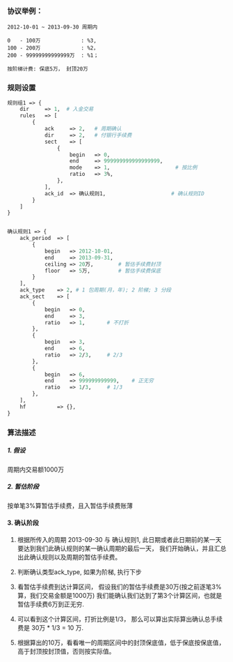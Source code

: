 ### 协议举例：
```
2012-10-01 ~ 2013-09-30 周期内

0   - 100万             : %3, 
100 - 200万             : %2， 
200 - 99999999999999万  : %1； 

按阶梯计费: 保底5万， 封顶20万
```

### 规则设置

```perl
规则组1 => {
    dir     => 1,  # 入金交易
    rules   => [
        {
            ack     => 2,   # 周期确认
            dir     => 2,   # 付银行手续费
            sect    => [
                {
                    begin   => 0,
                    end     => 999999999999999999,
                    mode    => 1,                     # 按比例
                    ratio   => 3%,                    
                },
            ],
            ack_id  => 确认规则1,                     # 确认规则ID
        }
    ]
}


确认规则1 => {
    ack_period  => [
        {
            begin   => 2012-10-01,
            end     => 2013-09-31,
            ceiling => 20万,        # 暂估手续费封顶
            floor   => 5万,         # 暂估手续费保底
        }
    ],
    ack_type    => 2, # 1 包周期(月，年); 2 阶梯; 3 分段
    ack_sect    => [
        {
            begin   => 0,
            end     => 3,
            ratio   => 1,       # 不打折
        },
        {
            begin   => 3,
            end     => 6,
            ratio   => 2/3,     # 2/3
        },
        {
            begin   => 6,
            end     => 999999999999,    # 正无穷
            ratio   => 1/3,     # 1/3
        },
    ],
    hf          => {},
}
```

### 算法描述

##### 1. 假设
周期内交易额1000万

##### 2. 暂估阶段
按单笔3%算暂估手续费，且入暂估手续费账薄

#### 3. 确认阶段
1. 根据所传入的周期 2013-09-30 与 确认规则1, 
   此日期或者此日期前的某一天要达到我们此确认规则的某一确认周期的最后一天，
   我们开始确认，并且汇总出此确认规则以及周期的暂估手续费。
   
2. 判断确认类型ack_type, 如果为阶梯, 执行下步

3. 看暂估手续费到达计算区间， 假设我们的暂估手续费是30万(按之前逐笔3%算，我们交易金额是1000万)
   我们能确认我们达到了第3个计算区间，也就是暂估手续费6万到正无穷.
   
5. 可以看到这个计算区间，打折比例是1/3， 那么可以算出实际算出确认总手续费是 30万 * 1/3 = 10 万.

6. 根据算出的10万，看看唯一的周期区间中的封顶保底值，低于保底按保底值， 
   高于封顶按封顶值，否则按实际值。
